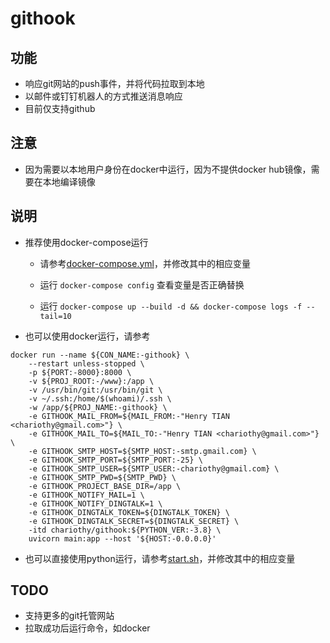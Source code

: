 # githook

## 功能

- 响应git网站的push事件，并将代码拉取到本地
- 以邮件或钉钉机器人的方式推送消息响应
- 目前仅支持github

## 注意

- 因为需要以本地用户身份在docker中运行，因为不提供docker hub镜像，需要在本地编译镜像

## 说明

- 推荐使用docker-compose运行

    - 请参考[docker-compose.yml](https://github.com/chariothy/githook/blob/main/docker-compose.yml)，并修改其中的相应变量

    - 运行 `docker-compose config` 查看变量是否正确替换

    - 运行 `docker-compose up --build -d && docker-compose logs -f --tail=10`

- 也可以使用docker运行，请参考
``` 
docker run --name ${CON_NAME:-githook} \
    --restart unless-stopped \
    -p ${PORT:-8000}:8000 \
    -v ${PROJ_ROOT:-/www}:/app \
    -v /usr/bin/git:/usr/bin/git \
    -v ~/.ssh:/home/$(whoami)/.ssh \
    -w /app/${PROJ_NAME:-githook} \
    -e GITHOOK_MAIL_FROM=${MAIL_FROM:-"Henry TIAN <chariothy@gmail.com>"} \
    -e GITHOOK_MAIL_TO=${MAIL_TO:-"Henry TIAN <chariothy@gmail.com>"} \
    -e GITHOOK_SMTP_HOST=${SMTP_HOST:-smtp.gmail.com} \
    -e GITHOOK_SMTP_PORT=${SMTP_PORT:-25} \
    -e GITHOOK_SMTP_USER=${SMTP_USER:-chariothy@gmail.com} \
    -e GITHOOK_SMTP_PWD=${SMTP_PWD} \
    -e GITHOOK_PROJECT_BASE_DIR=/app \
    -e GITHOOK_NOTIFY_MAIL=1 \
    -e GITHOOK_NOTIFY_DINGTALK=1 \
    -e GITHOOK_DINGTALK_TOKEN=${DINGTALK_TOKEN} \
    -e GITHOOK_DINGTALK_SECRET=${DINGTALK_SECRET} \
    -itd chariothy/githook:${PYTHON_VER:-3.8} \
    uvicorn main:app --host '${HOST:-0.0.0.0}'
```

- 也可以直接使用python运行，请参考[start.sh](https://github.com/chariothy/githook/blob/main/start.sh)，并修改其中的相应变量

## TODO

- 支持更多的git托管网站
- 拉取成功后运行命令，如docker 